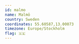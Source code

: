 ```yaml
---
id: malmo
name: Malmö
country: Sweden
coordinates: 55.60587,13.00073
timezone: Europe/Stockholm
flag: 🇸🇪
---
```

